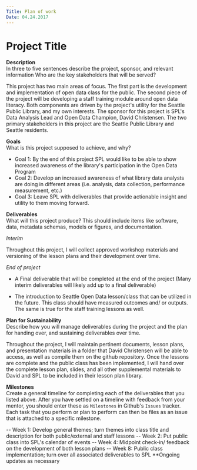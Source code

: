 ```yaml
---
Title: Plan of work
Date: 04.24.2017
---
```


# Project Title

**Description**   
In three to five sentences describe the project, sponsor, and relevant information Who are the key stakeholders that will be served?


This project has two main areas of focus.  The first part is the development and implementation of open data class for the public.  The second piece of the project will be developing a staff training module around open data literacy. Both components are driven by the project's utility for the Seattle Public Library, and my own interests. The sponsor for this project is SPL's Data Analysis Lead and Open Data Champion, David Christensen.  The two primary stakeholders in this project are the Seattle Public Library and Seattle residents.  

**Goals**     
What is this project supposed to achieve, and why?


- Goal 1:  By the end of this project SPL would like to be able to show increased awareness of the library's participation in the Open Data Program
- Goal 2: Develop an increased awareness of what library data analysts are doing in different areas (i.e. analysis, data collection, performance measurement, etc.)
- Goal 3: Leave SPL with deliverables that provide actionable insight and utility to them moving forward.

**Deliverables**    
What will this project produce? This should include items like software, data, metadata schemas, models or figures, and documentation.

*Interim* 

Throughout this project, I will collect approved workshop materials and versioning of the lesson plans and their development over time.

*End of project*
- A Final deliverable that will be completed at the end of the project (Many interim deliverables will likely add up to a final deliverable)

- The introduction to Seattle Open Data lesson/class that can be utilized in the future.  This class should have measured outcomes and/ or outputs.  The same is true for the staff training lessons as well.

**Plan for Sustainability**       
Describe how you will manage deliverables during the project and the plan for handing over, and sustaining deliverables over time.

Throughout the project, I will maintain pertinent documents, lesson plans, and presentation materials in a folder that David Christensen will be able to access, as well as compile them on the github repository. Once the lessons are complete and the public class has been implemented, I will hand over the complete lesson plan, slides, and all other supplemental materials to David and SPL to be included in their lesson plan library.

**Milestones**    
Create a general timeline for completing each of the deliverables that you listed above. After you have settled on a timeline with feedback from your mentor, you should enter these as `Milestones` in Github's `Issues` tracker. Each task that you perform or plan to perform can then be files as an issue that is attached to a specific milestone.

  -- Week 1:  Develop general themes; turn themes into class title and description for both public/external and staff lessons
  -- Week 2:  Put public class into SPL's calendar of events
  -- Week 4:  Midpoint check-in/ feedback on the development of both lesson plans 
  -- Week 8:  Public class implementation; turn over all associated deliverables to SPL
  **Ongoing updates as necessary



